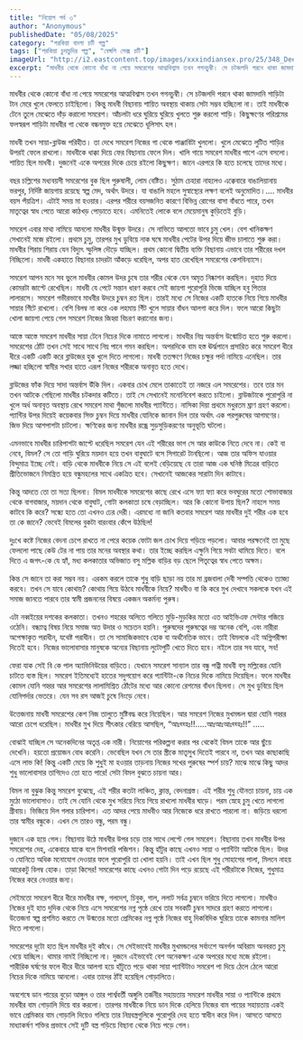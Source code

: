 ```yaml
---
title: "নিয়োগ পর্ব ৩"
author: "Anonymous"
publishedDate: "05/08/2025"
category: "পরকিয়া বাংলা চটি গল্প"
tags: ["পরকিয়া চুদাচুদির গল্প", "বেঙ্গলি সেক্স চটি"]
imageUrl: "http://i2.eastcontent.top/images/xxxindiansex.pro/25/348_Deeper.jpg"
excerpt: "মাধবীর থেকে কোনো বাঁধা না পেয়ে সমরেশের আত্মবিশ্বাস তখন গগনচুম্বী। সে চটজলদি পরনে থাকা জামদানি শাড়িটা টান মেরে খুলে ফেলতে চাইছিলো। কিন্তু মাধবী বিছানায় শায়িত অবস্থায় থাকায় সেটা সম্ভব হচ্ছিলো না। তাই মা..."
---
```


মাধবীর থেকে কোনো বাঁধা না পেয়ে সমরেশের আত্মবিশ্বাস তখন গগনচুম্বী। সে চটজলদি পরনে থাকা জামদানি শাড়িটা টান মেরে খুলে ফেলতে চাইছিলো। কিন্তু মাধবী বিছানায় শায়িত অবস্থায় থাকায় সেটা সম্ভব হচ্ছিলো না। তাই মাধবীকে টেনে তুলে মেঝেতে দাঁড় করালো সমরেশ। আঁচলটা ধরে ঘুরিয়ে ঘুরিয়ে খুলতে শুরু করলো শাড়ি। কিছুক্ষণের পরিশ্রমের ফলস্বরূপ শাড়িটা মাধবীর গা থেকে বন্ধনমুক্ত হয়ে মেঝেতে ধূলিসাৎ হল।


মাধবী তখন সায়া-ব্লাউজ পরিহীত। তা দেখে সমরেশ নিজের গা থেকে পাঞ্জাবিটা খুললো। খুলে মেঝেতে লুটিত শাড়ির উপরই ফেলে রাখলো। মাধবীকে ধাক্কা দিয়ে ফের বিছানায় ফেলে দিল। খালি গায়ে সমরেশ মাধবীর পাশে এসে বসলো। শায়িত ছিল মাধবী। দুজনেই একে অপরের দিকে চেয়ে রইলো কিছুক্ষণ। জানে এরপরে কি হতে চলেছে তাদের মধ্যে।


বছর চল্লিশের মধ্যবয়সী সমরেশের বুক ছিল পুরুষালী, লোম বেষ্টিত। সুঠাম চেহারা নাহলেও এক্কেবারে বাঙালিয়ানায় ভরপুর, নির্দিষ্ট জায়গায় রয়েছে স্বল্প মেদ, অর্থাৎ উদরে। যা বাঙালি মহলে সুস্বাস্থ্যের লক্ষণ বলেই অনুমোদিত।…. মাধবীর বয়স পঁয়ত্রিশ। এটাই সময় মা হওয়ার। এরপর শরীরে বয়সজনিত কারণে বিভিন্ন রোগের বাসা বাঁধতে পারে, তখন মাতৃত্বের স্বাধ পেতে আরো কাঠখড় পোড়াতে হবে। এমনিতেই লোকে বলে মেয়েমানুষ কুড়িতেই বুড়ি।


সমরেশ এবার মাথা নামিয়ে আনলো মাধবীর উন্মুক্ত উদরে। সে নাভিতে আলতো ভাবে চুমু খেল। বেশ খানিকক্ষণ সেখানেই মজে রইলো। প্রথমে চুমু, তারপর মুখ ডুবিয়ে নাক ঘষে মাধবীর পেটের উপর দিয়ে জীভ চালাতে শুরু করা। মাধবীর শিরায় শিরায় যেন বিদ্যুৎ স্ফুলিঙ্গ দৌড়ে যাচ্ছিল। প্রথম কোনো দ্বিতীয় ব্যক্তি বিছানায় এভাবে তার শরীরের দখল নিচ্ছিলো। মাধবী একহাতে বিছানার চাদরটা আঁকড়ে ধরেছিল, অপর হাত রেখেছিল সমরেশের কেশবিন্যাসে।


সমরেশ আপন মনে সব ভুলে মাধবীর কোমল উদর চুষে তার শরীর থেকে যেন অমৃত নিষ্কাশন করছিল। দুহাত দিয়ে কোমরটা জাপ্টে রেখেছিল। মাধবী যে পেটে সন্তান ধারণ করবে সেই জায়গা পুরোপুরি ভিজে যাচ্ছিল হবু পিতার লালারসে। সমরেশ গভীরভাবে মাধবীর উদরে চুম্বন রত ছিল। তারই মধ্যে সে নিজের একটি হাতকে নিয়ে গিয়ে মাধবীর সায়ার গিঁটে রাখলো। বেশি বিলম্ব না করে এক লহমায় গিঁট খুলে সায়ার বাঁধন আলগা করে দিল। ফলে আরো কিছুটা খোলা জায়গা পেয়ে গেল সমরেশ নিজের জিহ্বা বিচরণ করানোর জন্য।


আস্তে আস্তে সমরেশ মাধবীর সায়া টেনে নিচের দিকে নামাতে লাগলো। মাধবীর নিম্ন অন্তর্বাস উন্মোচিত হতে শুরু করলো। সমরেশের ঠোঁট তখন সেই সাথে সাথে নিম্ন পানে গমন করছিল। অপরদিকে বাম হস্ত ঊর্দ্ধপানে প্রসারিত করে সমরেশ ধীরে ধীরে একটি একটি করে ব্লাউজের হুক খুলে দিতে লাগলো। মাধবী ততক্ষণে নিজের চক্ষুর পর্দা নামিয়ে এনেছিল। তার লজ্জা হচ্ছিলো স্বামীর সখার হাতে এরূপ নিজের শরীরকে অনাবৃত হতে দেখে।


ব্লাউজের ফাঁক দিয়ে সাদা অন্তর্বাস উঁকি দিল। একবার চোখ মেলে তাকাতেই তা নজরে এল সমরেশের। তবে তার মন তখন আটকে গেছিলো মাধবীর চটকদার কটিতে। তাই সে সেখানেই মনোনিবেশ করতে চাইলো। ব্লাউজটাকে পুরোপুরি না খুলে অর্ধ অনাবৃত অবস্থায় রেখে সমরেশ মাথা গুঁজলো মাধবীর প্যান্টিতে। নাসিকা দিয়া প্রথমে মধুরতম ঘ্রাণ গ্রহণ করলো। প্যান্টির উপর দিয়েই কয়েকবার সিক্ত চুম্বন দিয়ে মাধবীর যোনিকে জানান দিল তার অর্থাৎ এক পরপুরুষের আগমণের। জিভ দিয়ে আশপাশটা চাটলো। ক্ষণিকের জন্য মাধবীর রন্ধ্রে সুড়সুড়িকরণের অনুভূতি ঘটলো।


এমনভাবে মাধবীর চারিপাশটা জাপ্টে ধরেছিল সমরেশ যেন এই শরীরের ভাগ সে আর কাউকে নিতে দেবে না। কেই বা নেবে, বিমল? সে তো গাড়ি ঘুরিয়ে ময়দান হয়ে তখন বাবুঘাটে বসে সিগারেট টানছিলো। আজ তার অফিস যাওয়ার বিন্দুমাত্র ইচ্ছে নেই। বাড়ি থেকে মাধবীকে নিয়ে সে এই বলেই বেড়িয়েছে যে তারা আজ এক ঘনিষ্ঠ মিত্রের বাড়িতে প্রীতিভোজনে নিমন্ত্রিত হয়ে বন্ধুমহলের সাথে একত্রিত হবে। সেখানেই আজকের সারাটা দিন কাটাবে।


কিন্তু আদতে তো তা সত্য ছিলনা। বিমল মাধবীকে সমরেশের কাছে রেখে এসে ফ্যা ফ্যা করে ভবঘুরের মতো শোভাবাজার থেকে বাগবাজার, ময়দান থেকে বাবুঘাট, গোটা কলকাতা চষে বেড়াচ্ছিল। আর কি কোনো উপায় ছিল? নাহলে সময় কাটবে কি করে? সন্ধ্যে হতে তো এখনও ঢের দেরী। এরমধ্যে না জানি কতবার সমরেশ আর মাধবীর দুই শরীর এক হবে তা কে জানে? ভেবেই বিমলের বুকটা বারংবার কেঁপে উঠছিল!


দুঃখে কষ্টে নিজের বেদনা চেপে রাখতে না পেরে কয়েক ফোটা জল চোখ দিয়ে গড়িয়ে পড়লো। আবার পরক্ষনেই তা মুছে ফেললো পাছে কেউ টের না পায় তার মনের অবস্থার কথা। তার ইচ্ছে করছিল এক্ষুনি গিয়ে সবটা থামিয়ে দিতে। বলে দিতে এ জগৎ-কে যে হ্যাঁ, মধ্য কলকাতার অভিজাত বসু মল্লিক বাড়ির বড় ছেলে পিতৃত্বের স্বাধ পেতে অক্ষম।


কিন্ত সে জানে তা করা সম্ভব নয়। এরকম করলে তাকে শুধু বাড়ি ছাড়া নয় তার মা ব্রজবালা দেবী সম্পত্তি থেকেও ত্যাজ্য করবে। তখন সে যাবে কোথায়? কোথায় গিয়ে উঠবে মাধবীকে নিয়ে? মাধবীও বা কি করে মুখ দেখাবে সকলকে যখন এই সমাজ জানতে পারবে তার স্বামী প্রজননের বিষয়ে একজন অকর্মন্য পুরুষ।


এটা নব্বইয়ের দশকের কলকাতা। তখনও শহরের অলিতে গলিতে মুড়ি-মুড়কির মতো এত আইভিএফ সেন্টার গজিয়ে ওঠেনি। বন্ধ্যাত্ব বিষয় নিয়ে সমাজ অত উদার ও সচেতন হয়নি। পুরুষদের পুরুষত্বের দম্ভ অনেক বেশি, এবং নারীরা অপেক্ষাকৃত পরাধীন, যথেষ্ট পরাধীন। তা সে সামাজিকভাবে হোক বা অর্থনৈতিক ভাবে। তাই বিমলকে এই অগ্নিপরীক্ষা দিতেই হবে। নিজের ভালোবাসার মানুষকে অন্যের বিছানায় লুটোপুটি খেতে দিতে হবে। নইলে তার সব যাবে, সব!


ফেরা যাক সেই বি কে পাল অ্যাভিনিউয়ের বাড়িতে। যেখানে সমরেশ সান্যাল তার বন্ধু পত্নী মাধবী বসু মল্লিকের যোনি চাটতে ব্যস্ত ছিল। সমরেশ ইতিমধ্যেই হাতের সদুপয়োগ করে প্যান্টিটা-কে নিচের দিকে নামিয়ে দিয়েছিল। ফলে মাধবীর কোমল যোনি গহ্বর আর সমরেশের লালামিশ্রিত ঠোঁটের মধ্যে আর কোনো রেশমের বাঁধন ছিলনা। সে মুখ ডুবিয়ে ছিল যোনিপর্দার ভেতরে। যেন সব রস আজই চুষে নিংড়ে নেবে।


উত্তেজনায় মাধবী সমরেশের কেশ নিজ তালুতে মুষ্টিবদ্ধ করে নিয়েছিল। আর সমরেশ নিজের মুখমন্ডল দ্বারা যোনি গহ্বর আরো চেপে ধরেছিল। মাধবীর মুখ দিয়ে শীৎকার বেরিয়ে আসছিল, “আঃহ্হ্হঃ!!…..আঃআঃআঃহ্হ্হঃ!!” …..


বোঝাই যাচ্ছিল সে অনেকদিনের অতৃপ্ত এক নারী। নিয়োগের পরিকল্পনা করার পর থেকেই বিমল তাকে আর ছুঁয়ে দেখেনি। হয়তো প্রয়োজন বোধ করেনি। ভেবেছিল যখন সে তার স্ত্রীকে মাতৃসুখ দিতেই পারবে না, তখন আর কাছাকাছি এসে লাভ কি! কিন্তু একটি মেয়ে কি শুধুই মা হওয়ার তাড়নায় নিজের সখের পুরুষের স্পর্শ চায়? মাঝে মাঝে কিছু আদর শুধু ভালোবাসার তাগিদেও তো হতে পারে! সেটা বিমল বুঝতে চায়না আর।


বিমল না বুঝুক কিন্তু সমরেশ বুঝেছে, এই শরীর কতটা লাঞ্চিত, ক্লান্ত, বেদনাগ্রস্ত। এই শরীর শুধু যৌনতা চায়না, চায় এক মুঠো ভালোবাসাও। তাই সে যোনি থেকে মুখ সরিয়ে নিয়ে গিয়ে রাখলো মাধবীর ঘাড়ে। পরম স্নেহে চুমু খেতে লাগলো গ্রীবায়। ভিজিয়ে দিল গলার চারিপাশ। এত আদর পেয়ে মাধবীও আর নিজেকে ধরে রাখতে পারলো না। জড়িয়ে ধরলো তার স্বামীর বন্ধুকে। এখন সে তারও বন্ধু, পরম বন্ধু।


দুজনে এক হয়ে গেল। বিছানায় উঠে মাধবীর উপর চড়ে তার সাথে লেপ্টে গেল সমরেশ। বিছানায় তখন মাধবীর উপর সমরেশের দেহ, একেবারে যাকে বলে মিশনারি পজিশন। কিন্তু হাঁটুর কাছে এখনও সায়া ও প্যান্টিটা আটকে ছিল। উদর ও যোনিতে অধিক মনোযোগ দেওয়ার ফলে পুরোপুরি তা খোলা হয়নি। তাই এখন ছিল শুধু সোহাগের পালা, মিলনে নাহয় আরেকটু বিলম্ব হোক। তাড়া কিসের! সমরেশের কাছে এখনও গোটা দিন পড়ে রয়েছে এই শরীরটাকে নিজের, শুধুমাত্র নিজের করে নেওয়ার জন্য।


সেইমতো সমরেশ ধীরে ধীরে মাধবীর বক্ষ, গলদেশ, চিবুক, গাল, ললাট সর্বত্র চুম্বনে ভরিয়ে দিতে লাগলো। মাধবীও নিজের দুই হাত দুদিক থেকে নিয়ে এসে সমরেশের নগ্ন পৃষ্ঠে রেখে তার সবকটি চুম্বন সাদরে গ্রহণ করতে লাগলো। উত্তেজনা স্বল্প প্রশমিত করতে সে উন্মত্তের মতো প্রেমিকের নগ্ন পৃষ্ঠে নিজের বাহু দিকবিদিক ঘুরিয়ে তাকে কামনার মালিশ দিতে লাগলো।


সমরেশের দুটো হাত ছিল মাধবীর দুই কাঁধে। সে সেইভাবেই মাধবীর মুখমন্ডলের সর্বাংশে অনর্গল অবিরাম অনবরত চুমু খেয়ে যাচ্ছিল। থামার নামই নিচ্ছিলো না। দুজনে এইভাবেই বেশ অনেকক্ষণ একে অপরের মধ্যে মজে রইলো। শারীরিক ঘর্ষণের ফলে ধীরে ধীরে আলগা হয়ে হাঁটুতে পড়ে থাকা সায়া প্যান্টিটাও সমরেশ পা দিয়ে ঠেলে ঠেলে আরো নিচের দিকে নামিয়ে আনলো। এবার তাদের ঠাঁই হয়েছিল গোড়ালিতে।


অবশেষে ডান পায়ের বুড়ো আঙ্গুল ও তার পার্শ্ববর্তী অঙ্গুলি তর্জনীর সহায়তায় সমরেশ মাধবীর সায়া ও প্যান্টিকে প্রথমে মাধবীর বাম গোড়ালি দিয়ে বার করলো। তারপর মাধবীকে নিয়ে ডান দিকে হেলিয়ে নিজের বাম পায়ের সহায়তায় একই ভাবে প্রেমিকার বাম গোড়ালি দিয়েও গলিয়ে তার নিম্নবস্ত্রগুলিকে পুরোপুরি দেহ হতে স্বাধীন করে দিল। আসতে আসতে মাধ্যাকর্ষণ শক্তির প্রভাবে সেই দুটি বস্ত্র গড়িয়ে বিছানা থেকে নিচে পড়ে গেল।

